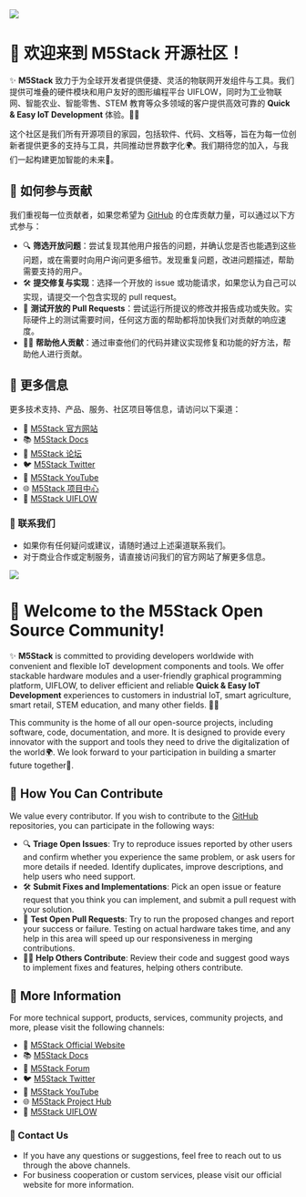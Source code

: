 <img src="https://static-cdn.m5stack.com/resource/public/assets/m5logo2022.svg" />

# 🚀 欢迎来到 M5Stack 开源社区！

✨ **M5Stack** 致力于为全球开发者提供便捷、灵活的物联网开发组件与工具。我们提供可堆叠的硬件模块和用户友好的图形编程平台 UIFLOW，同时为工业物联网、智能农业、智能零售、STEM 教育等众多领域的客户提供高效可靠的 **Quick & Easy IoT Development** 体验。🔧💡

这个社区是我们所有开源项目的家园，包括软件、代码、文档等，旨在为每一位创新者提供更多的支持与工具，共同推动世界数字化🌍。我们期待您的加入，与我们一起构建更加智能的未来💪。

## 🎉 如何参与贡献
我们重视每一位贡献者，如果您希望为 [GitHub](https://github.com/m5stack) 的仓库贡献力量，可以通过以下方式参与：
- 🔍 **筛选开放问题**：尝试复现其他用户报告的问题，并确认您是否也能遇到这些问题，或在需要时向用户询问更多细节。发现重复问题，改进问题描述，帮助需要支持的用户。
- 🛠️ **提交修复与实现**：选择一个开放的 issue 或功能请求，如果您认为自己可以实现，请提交一个包含实现的 pull request。
- 🧪 **测试开放的 Pull Requests**：尝试运行所提议的修改并报告成功或失败。实际硬件上的测试需要时间，任何这方面的帮助都将加快我们对贡献的响应速度。
- 🧑‍🏫 **帮助他人贡献**：通过审查他们的代码并建议实现修复和功能的好方法，帮助他人进行贡献。

## 🔗 更多信息
更多技术支持、产品、服务、社区项目等信息，请访问以下渠道：
- 🛒 [M5Stack 官方网站](https://m5stack.com)
- 📚 [M5Stack Docs](https://docs.m5stack.com)
- 📝 [M5Stack 论坛](https://community.m5stack.com)
- 🐦 [M5Stack Twitter](https://twitter.com/m5stack)
- 🎥 [M5Stack YouTube](https://www.youtube.com/c/M5Stack)
- 🌐 [M5Stack 项目中心](https://www.hackster.io/m5stack)
- 🤖 [M5Stack UIFLOW](https://uiflow2.m5stack.com/)

### 🤝 联系我们

- 如果你有任何疑问或建议，请随时通过上述渠道联系我们。
- 对于商业合作或定制服务，请直接访问我们的官方网站了解更多信息。


<img src="https://static-cdn.m5stack.com/resource/public/assets/m5logo2022.svg" />

# 🚀 Welcome to the M5Stack Open Source Community!

✨ **M5Stack** is committed to providing developers worldwide with convenient and flexible IoT development components and tools. We offer stackable hardware modules and a user-friendly graphical programming platform, UIFLOW, to deliver efficient and reliable **Quick & Easy IoT Development** experiences to customers in industrial IoT, smart agriculture, smart retail, STEM education, and many other fields. 🔧💡

This community is the home of all our open-source projects, including software, code, documentation, and more. It is designed to provide every innovator with the support and tools they need to drive the digitalization of the world🌍. We look forward to your participation in building a smarter future together💪.

## 🎉 How You Can Contribute
We value every contributor. If you wish to contribute to the [GitHub](https://github.com/m5stack) repositories, you can participate in the following ways:
- 🔍 **Triage Open Issues**: Try to reproduce issues reported by other users and confirm whether you experience the same problem, or ask users for more details if needed. Identify duplicates, improve descriptions, and help users who need support.
- 🛠️ **Submit Fixes and Implementations**: Pick an open issue or feature request that you think you can implement, and submit a pull request with your solution.
- 🧪 **Test Open Pull Requests**: Try to run the proposed changes and report your success or failure. Testing on actual hardware takes time, and any help in this area will speed up our responsiveness in merging contributions.
- 🧑‍🏫 **Help Others Contribute**: Review their code and suggest good ways to implement fixes and features, helping others contribute.

## 🔗 More Information
For more technical support, products, services, community projects, and more, please visit the following channels:
- 🛒 [M5Stack Official Website](https://m5stack.com)
- 📚 [M5Stack Docs](https://docs.m5stack.com)
- 📝 [M5Stack Forum](https://community.m5stack.com)
- 🐦 [M5Stack Twitter](https://twitter.com/m5stack)
- 🎥 [M5Stack YouTube](https://www.youtube.com/c/M5Stack)
- 🌐 [M5Stack Project Hub](https://www.hackster.io/m5stack)
- 🤖 [M5Stack UIFLOW](https://uiflow2.m5stack.com/)

### 🤝 Contact Us

- If you have any questions or suggestions, feel free to reach out to us through the above channels.
- For business cooperation or custom services, please visit our official website for more information.
